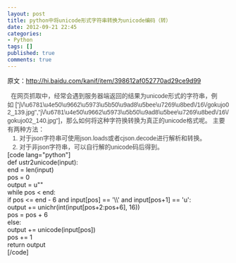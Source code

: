 ```yaml
---
layout: post
title: python中将unicode形式字符串转换为unicode编码（转）
date: 2012-09-21 22:45
categories:
- Python
tags: []
published: true
comments: true
---
```

<p><p>原文：<a href="http://hi.baidu.com/kanif/item/398612af052770ad29ce9d99">http://hi.baidu.com/kanif/item/398612af052770ad29ce9d99</a></p>
<p style="margin: 0px; padding: 0px; color: #454545; font-family: 'Microsoft Yahei', 微软雅黑, Tahoma, Arial, Helvetica, STHeiti; font-size: 14px;">  在网页抓取中，经常会遇到服务器端返回的结果为unicode形式的字符串，例如 ["j\/\u6781\u4e50\u9662\u5973\u5b50\u9ad8\u5bee\u7269\u8bed\/16\/gokujo02_139.jpg","j\/\u6781\u4e50\u9662\u5973\u5b50\u9ad8\u5bee\u7269\u8bed\/16\/gokujo02_140.jpg"]，那么如何将这种字符换转换为真正的unicode格式呢。 主要有两种方法：</p>
<p style="margin: 0px; padding: 0px; color: #454545; font-family: 'Microsoft Yahei', 微软雅黑, Tahoma, Arial, Helvetica, STHeiti; font-size: 14px;">   1. 对于json字符串可使用json.loads或者cjson.decode进行解析和转换。<br />   2. 对于非json字符串，可以自行解的unicode码后得到。</p>
[code lang="python"]<br />
def ustr2unicode(input):    <br />
    end = len(input)    <br />
    pos = 0    <br />
    output = u&quot;&quot;    <br />
    while pos &lt; end:        <br />
        if pos &lt;= end - 6 and input[pos] == '\\' and input[pos+1] == 'u':            <br />
            output += unichr(int(input[pos+2:pos+6], 16))            <br />
            pos = pos + 6        <br />
        else:            <br />
            output += unicode(input[pos])            <br />
            pos += 1    <br />
    return output<br />
[/code]</p>
